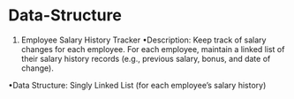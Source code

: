 # Data-Structure

 1. Employee Salary History Tracker
•Description: Keep track of salary changes for each employee. For each employee, maintain a linked list of their salary history records (e.g., previous salary, bonus, and date of change).

•Data Structure: Singly Linked List (for each employee’s salary history)


